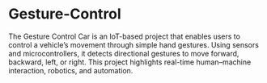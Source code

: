 # Gesture-Control
The Gesture Control Car is an IoT-based project that enables users to control a vehicle’s movement through simple hand gestures. Using sensors and microcontrollers, it detects directional gestures to move forward, backward, left, or right. This project highlights real-time human–machine interaction, robotics, and automation.
